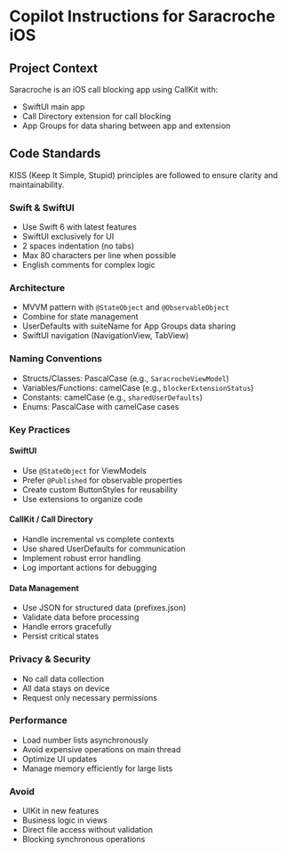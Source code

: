 # Copilot Instructions for Saracroche iOS

## Project Context
Saracroche is an iOS call blocking app using CallKit with:
- SwiftUI main app
- Call Directory extension for call blocking
- App Groups for data sharing between app and extension

## Code Standards

KISS (Keep It Simple, Stupid) principles are followed to ensure clarity and maintainability.

### Swift & SwiftUI
- Use Swift 6 with latest features
- SwiftUI exclusively for UI
- 2 spaces indentation (no tabs)
- Max 80 characters per line when possible
- English comments for complex logic

### Architecture
- MVVM pattern with `@StateObject` and `@ObservableObject`
- Combine for state management
- UserDefaults with suiteName for App Groups data sharing
- SwiftUI navigation (NavigationView, TabView)

### Naming Conventions
- Structs/Classes: PascalCase (e.g., `SaracrocheViewModel`)
- Variables/Functions: camelCase (e.g., `blockerExtensionStatus`)
- Constants: camelCase (e.g., `sharedUserDefaults`)
- Enums: PascalCase with camelCase cases

### Key Practices

#### SwiftUI
- Use `@StateObject` for ViewModels
- Prefer `@Published` for observable properties
- Create custom ButtonStyles for reusability
- Use extensions to organize code

#### CallKit / Call Directory
- Handle incremental vs complete contexts
- Use shared UserDefaults for communication
- Implement robust error handling
- Log important actions for debugging

#### Data Management
- Use JSON for structured data (prefixes.json)
- Validate data before processing
- Handle errors gracefully
- Persist critical states

### Privacy & Security
- No call data collection
- All data stays on device
- Request only necessary permissions

### Performance
- Load number lists asynchronously
- Avoid expensive operations on main thread
- Optimize UI updates
- Manage memory efficiently for large lists

### Avoid
- UIKit in new features
- Business logic in views
- Direct file access without validation
- Blocking synchronous operations
